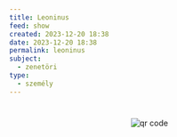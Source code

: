 ```yaml
---
title: Leoninus
feed: show
created: 2023-12-20 18:38
date: 2023-12-20 18:38
permalink: leoninus
subject:
  - zenetöri
type:
  - személy
---
```

#


<p
style="text-align: center;"><img src="https://chart.googleapis.com/chart?cht=qr&chl=https://notes.andrasdenes.com/leoninus&chs=180x180&choe=UTF-8&chld=L|2" alt="qr code"></p>

